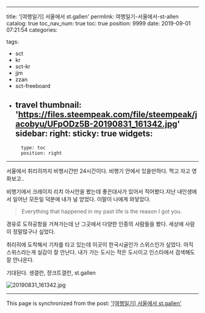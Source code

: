
---
title: '[여행일기] 서울에서 st.gallen'
permlink: 여행일기-서울에서-st-allen
catalog: true
toc_nav_num: true
toc: true
position: 9999
date: 2019-09-01 07:21:54
categories:

tags:
- sct
- kr
- sct-kr
- jjm
- zzan
- sct-freeboard
- travel
thumbnail: 'https://files.steempeak.com/file/steempeak/jacobyu/UFpODz5B-20190831_161342.jpg'
sidebar:
    right:
        sticky: true
widgets:
    -
        type: toc
        position: right
---


서울에서 취리히까지 비행시간만 24시간이다. 비행기 안에서 있을만하다. 먹고 자고 영화보고..

비행기에서 크레이지 리치 아시안을 봤는데 좋은대사가 있어서 적어봤다.지난 내인생에서 일어난 모든일 덕분에 내가 널 얻었다. 이말이 나에게 와닿았다.


> Everything that happened in my past life is the reason I got you.


경유로 도하공항을 거쳐가는데 난 그곳에서 다양한 인종의 사람들을 봤다. 세상에 사람이 정말많구나 싶었다.

취리히에 도착해서 기차를 타고 있는데 이곳이 한국시골인가 스위스인가 싶었다. 아직 스위스라는게 실감이 잘 안난다. 내가 가는 도시는 작은 도시이고 인스타에서 검색해도 잘 안나온다. 

기대된다. 생갤런, 쟝크트갤런, st.gallen

![20190831_161342.jpg](https://files.steempeak.com/file/steempeak/jacobyu/UFpODz5B-20190831_161342.jpg)

- - -

This page is synchronized from the post: ['[여행일기] 서울에서 st.gallen'](https://steempeak.com/@jacobyu/st-gallen)
